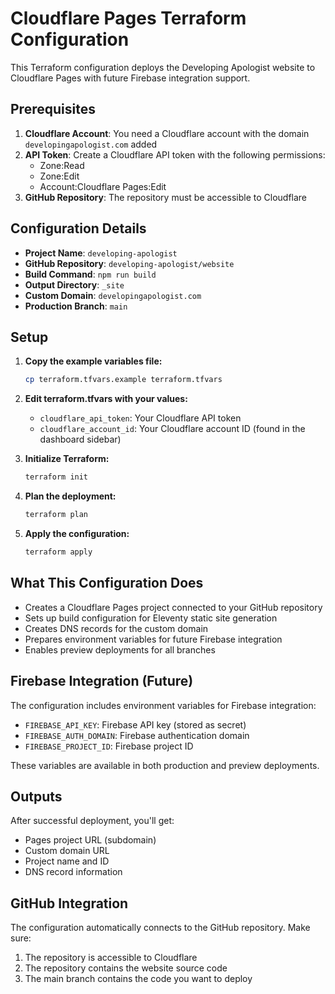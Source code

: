 # Cloudflare Pages Terraform Configuration

This Terraform configuration deploys the Developing Apologist website to Cloudflare Pages with future Firebase integration support.

## Prerequisites

1. **Cloudflare Account**: You need a Cloudflare account with the domain `developingapologist.com` added
2. **API Token**: Create a Cloudflare API token with the following permissions:
   - Zone:Read
   - Zone:Edit
   - Account:Cloudflare Pages:Edit
3. **GitHub Repository**: The repository must be accessible to Cloudflare

## Configuration Details

- **Project Name**: `developing-apologist`
- **GitHub Repository**: `developing-apologist/website`
- **Build Command**: `npm run build`
- **Output Directory**: `_site`
- **Custom Domain**: `developingapologist.com`
- **Production Branch**: `main`

## Setup

1. **Copy the example variables file:**
   ```bash
   cp terraform.tfvars.example terraform.tfvars
   ```

2. **Edit terraform.tfvars with your values:**
   - `cloudflare_api_token`: Your Cloudflare API token
   - `cloudflare_account_id`: Your Cloudflare account ID (found in the dashboard sidebar)

3. **Initialize Terraform:**
   ```bash
   terraform init
   ```

4. **Plan the deployment:**
   ```bash
   terraform plan
   ```

5. **Apply the configuration:**
   ```bash
   terraform apply
   ```

## What This Configuration Does

- Creates a Cloudflare Pages project connected to your GitHub repository
- Sets up build configuration for Eleventy static site generation
- Creates DNS records for the custom domain
- Prepares environment variables for future Firebase integration
- Enables preview deployments for all branches

## Firebase Integration (Future)

The configuration includes environment variables for Firebase integration:
- `FIREBASE_API_KEY`: Firebase API key (stored as secret)
- `FIREBASE_AUTH_DOMAIN`: Firebase authentication domain
- `FIREBASE_PROJECT_ID`: Firebase project ID

These variables are available in both production and preview deployments.

## Outputs

After successful deployment, you'll get:
- Pages project URL (subdomain)
- Custom domain URL
- Project name and ID
- DNS record information

## GitHub Integration

The configuration automatically connects to the GitHub repository. Make sure:
1. The repository is accessible to Cloudflare
2. The repository contains the website source code
3. The main branch contains the code you want to deploy
